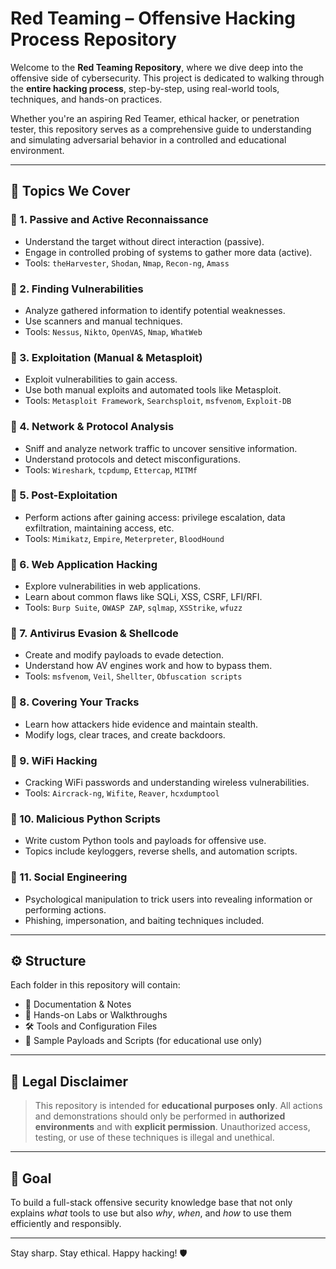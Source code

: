 # Red Teaming – Offensive Hacking Process Repository

Welcome to the **Red Teaming Repository**, where we dive deep into the offensive side of cybersecurity. This project is dedicated to walking through the **entire hacking process**, step-by-step, using real-world tools, techniques, and hands-on practices.

Whether you're an aspiring Red Teamer, ethical hacker, or penetration tester, this repository serves as a comprehensive guide to understanding and simulating adversarial behavior in a controlled and educational environment.

---

## 📌 Topics We Cover

### 🔹 1. Passive and Active Reconnaissance
- Understand the target without direct interaction (passive).
- Engage in controlled probing of systems to gather more data (active).
- Tools: `theHarvester`, `Shodan`, `Nmap`, `Recon-ng`, `Amass`

### 🔹 2. Finding Vulnerabilities
- Analyze gathered information to identify potential weaknesses.
- Use scanners and manual techniques.
- Tools: `Nessus`, `Nikto`, `OpenVAS`, `Nmap`, `WhatWeb`

### 🔹 3. Exploitation (Manual & Metasploit)
- Exploit vulnerabilities to gain access.
- Use both manual exploits and automated tools like Metasploit.
- Tools: `Metasploit Framework`, `Searchsploit`, `msfvenom`, `Exploit-DB`

### 🔹 4. Network & Protocol Analysis
- Sniff and analyze network traffic to uncover sensitive information.
- Understand protocols and detect misconfigurations.
- Tools: `Wireshark`, `tcpdump`, `Ettercap`, `MITMf`

### 🔹 5. Post-Exploitation
- Perform actions after gaining access: privilege escalation, data exfiltration, maintaining access, etc.
- Tools: `Mimikatz`, `Empire`, `Meterpreter`, `BloodHound`

### 🔹 6. Web Application Hacking
- Explore vulnerabilities in web applications.
- Learn about common flaws like SQLi, XSS, CSRF, LFI/RFI.
- Tools: `Burp Suite`, `OWASP ZAP`, `sqlmap`, `XSStrike`, `wfuzz`

### 🔹 7. Antivirus Evasion & Shellcode
- Create and modify payloads to evade detection.
- Understand how AV engines work and how to bypass them.
- Tools: `msfvenom`, `Veil`, `Shellter`, `Obfuscation scripts`

### 🔹 8. Covering Your Tracks
- Learn how attackers hide evidence and maintain stealth.
- Modify logs, clear traces, and create backdoors.

### 🔹 9. WiFi Hacking
- Cracking WiFi passwords and understanding wireless vulnerabilities.
- Tools: `Aircrack-ng`, `Wifite`, `Reaver`, `hcxdumptool`

### 🔹 10. Malicious Python Scripts
- Write custom Python tools and payloads for offensive use.
- Topics include keyloggers, reverse shells, and automation scripts.

### 🔹 11. Social Engineering
- Psychological manipulation to trick users into revealing information or performing actions.
- Phishing, impersonation, and baiting techniques included.

---

## ⚙️ Structure

Each folder in this repository will contain:
- 📘 Documentation & Notes
- 🧪 Hands-on Labs or Walkthroughs
- 🛠️ Tools and Configuration Files
- 📂 Sample Payloads and Scripts (for educational use only)

---

## 🚨 Legal Disclaimer

> This repository is intended for **educational purposes only**. All actions and demonstrations should only be performed in **authorized environments** and with **explicit permission**. Unauthorized access, testing, or use of these techniques is illegal and unethical.

---

## 🧠 Goal

To build a full-stack offensive security knowledge base that not only explains *what* tools to use but also *why*, *when*, and *how* to use them efficiently and responsibly.

---

Stay sharp. Stay ethical. Happy hacking! 🛡️
